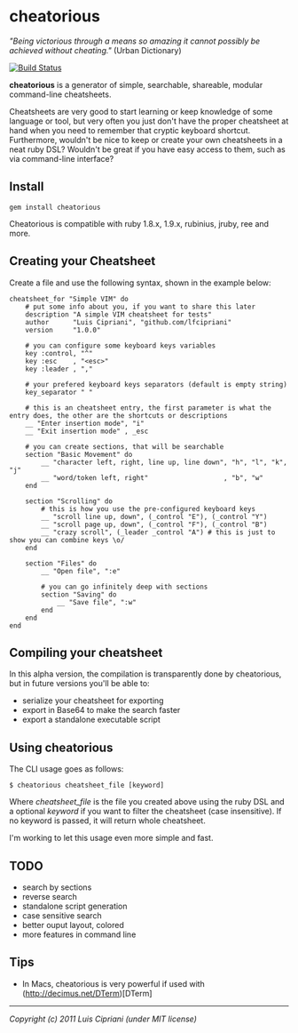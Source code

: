 # cheatorious

_"Being victorious through a means so amazing it cannot possibly be achieved without cheating."_ 
(Urban Dictionary)

[![Build Status](https://secure.travis-ci.org/lfcipriani/cheatorious.png)](http://travis-ci.org/lfcipriani/cheatorious)

**cheatorious** is a generator of simple, searchable, shareable, modular command-line cheatsheets.

Cheatsheets are very good to start learning or keep knowledge of some language or tool, but very often you just don't have the proper cheatsheet at hand when you need to remember that cryptic keyboard shortcut. Furthermore, wouldn't be nice to keep or create your own cheatsheets in a neat ruby DSL? Wouldn't be great if you have easy access to them, such as via command-line interface?

## Install ##

    gem install cheatorious
    
Cheatorious is compatible with ruby 1.8.x, 1.9.x, rubinius, jruby, ree and more.

## Creating your Cheatsheet ##

Create a file and use the following syntax, shown in the example below:

    cheatsheet_for "Simple VIM" do
        # put some info about you, if you want to share this later
        description "A simple VIM cheatsheet for tests"
        author      "Luis Cipriani", "github.com/lfcipriani"
        version     "1.0.0"

        # you can configure some keyboard keys variables
        key :control, "^"
        key :esc    , "<esc>"
        key :leader , ","
        
        # your prefered keyboard keys separators (default is empty string)
        key_separator " "

        # this is an cheatsheet entry, the first parameter is what the entry does, the other are the shortcuts or descriptions
        __ "Enter insertion mode", "i"
        __ "Exit insertion mode" , _esc

        # you can create sections, that will be searchable
        section "Basic Movement" do
            __ "character left, right, line up, line down", "h", "l", "k", "j"
            __ "word/token left, right"                   , "b", "w"
        end

        section "Scrolling" do
            # this is how you use the pre-configured keyboard keys
            __ "scroll line up, down", (_control "E"), (_control "Y")
            __ "scroll page up, down", (_control "F"), (_control "B")
            __ "crazy scroll", (_leader _control "A") # this is just to show you can combine keys \o/
        end

        section "Files" do
            __ "Open file", ":e"

            # you can go infinitely deep with sections
            section "Saving" do
                __ "Save file", ":w"
            end
        end
    end

## Compiling your cheatsheet ##

In this alpha version, the compilation is transparently done by cheatorious, but in future versions you'll be able to:

* serialize your cheatsheet for exporting
* export in Base64 to make the search faster
* export a standalone executable script

## Using cheatorious ##

The CLI usage goes as follows:

    $ cheatorious cheatsheet_file [keyword]
    
Where *cheatsheet_file* is the file you created above using the ruby DSL and a optional *keyword* if you want to filter the cheatsheet (case insensitive). If no keyword is passed, it will return whole cheatsheet.

I'm working to let this usage even more simple and fast.

## TODO ##

* search by sections
* reverse search
* standalone script generation
* case sensitive search
* better ouput layout, colored
* more features in command line

## Tips ##

* In Macs, cheatorious is very powerful if used with (http://decimus.net/DTerm)[DTerm]

----
_Copyright (c) 2011 Luis Cipriani (under MIT license)_

